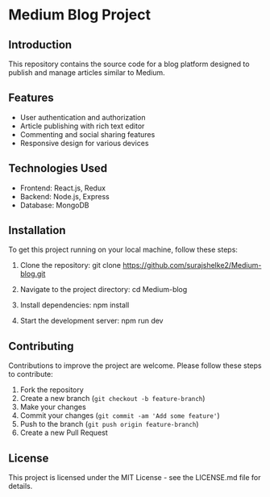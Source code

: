 # Medium Blog Project

## Introduction
This repository contains the source code for a blog platform designed to publish and manage articles similar to Medium.

## Features
- User authentication and authorization
- Article publishing with rich text editor
- Commenting and social sharing features
- Responsive design for various devices

## Technologies Used
- Frontend: React.js, Redux
- Backend: Node.js, Express
- Database: MongoDB

## Installation
To get this project running on your local machine, follow these steps:

1. Clone the repository:
git clone https://github.com/surajshelke2/Medium-blog.git

2. Navigate to the project directory:
cd Medium-blog

3. Install dependencies:
npm install

4. Start the development server:
npm run dev


## Contributing
Contributions to improve the project are welcome. Please follow these steps to contribute:

1. Fork the repository
2. Create a new branch (`git checkout -b feature-branch`)
3. Make your changes
4. Commit your changes (`git commit -am 'Add some feature'`)
5. Push to the branch (`git push origin feature-branch`)
6. Create a new Pull Request

## License
This project is licensed under the MIT License - see the LICENSE.md file for details.
